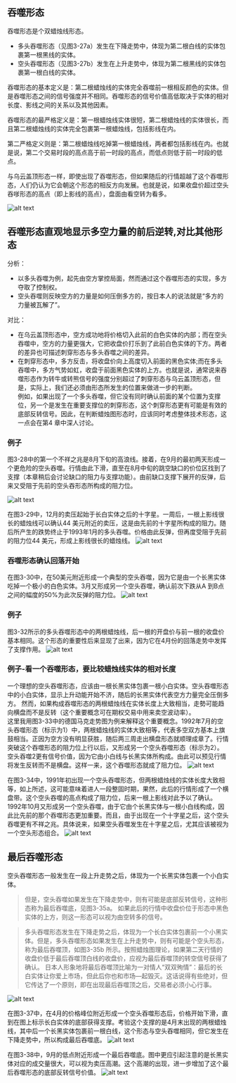 ## 吞噬形态
吞噬形态是个双蜡烛线形态。
* 多头吞噬形态（见图3-27a）发生在下降走势中，体现为第二根白线的实体包裹第一根黑线的实体。
* 空头吞噬形态（见图3-27b）发生在上升走势中，体现为第二根黑线的实体包裹第一根白线的实体。

吞噬形态的基本定义是：第二根蜡烛线的实体完全吞噬前一根相反颜色的实体。但是吞噬形态之间的信号强度并不相同。吞噬形态的信号价值高低取决于实体的相对长度、影线之间的关系以及其他因素。

吞噬形态的最严格定义是：第一根蜡烛线实体很短，第二根蜡烛线的实体很长，而且第二根蜡烛线的实体完全包裹第一根蜡烛线，包括影线在内。

第二严格定义则是：第二根蜡烛线吃掉第一根蜡烛线，两者都包括影线在内。也就是说，第二个交易时段的高点高于前一时段的高点，而低点则低于前一时段的低点。

与乌云盖顶形态一样，即使出现了吞噬形态，但如果随后的行情超越了这个吞噬形态，人们仍认为它会朝这个形态的相反方向发展。也就是说，如果收盘价超过空头吞嗲形态的高点（即上影线的高点），盘面由看空转为看多。

![alt text](img/09-吞噬形态.png)


## 吞噬形态直观地显示多空力量的前后逆转,对比其他形态
分析：
* 以多头吞噬为例，起先由空方掌控局面，然而通过这个吞噬形态的实现，多方夺取了控制权。
* 空头吞噬则反映空方的力量是如何压倒多方的，按日本人的说法就是“多方的力量被瓦解了”。

对比：
* 在乌云盖顶形态中，空方成功地将价格切入此前的白色实体的内部；而在空头吞噬中，空方的力量更强大，它把收盘价打乐到了此前白色实体的下方。两者的差异也可描述刺穿形态与多头吞噬之间的差异。<br/>
* 在刺穿形态中，多方反击，将收盘价向上高度切入前面的黑色实体;而在多头吞噬中，多方气势如虹，收盘于前面黑色实体的上方。也就是说，通常说来吞噬形态作为转牛或转熊信号的强度分别超过了刺穿形态与乌云盖顶形态，但是，实际上，我们还必须由形态所发生的位置来做进一步的判断。<br/>
例如，如果出现了一个多头吞噬，但它没有同时确认前面的某个位置为支撑位，另一个是发生在重要支撑位的刺穿形态，这个刺穿形态更有可能是有效的底部反转信号。因此，在判断蜡烛图形态时，应该同时考虑整体技术形态，这一点会在第4 章中深人讨论。

### 例子
图3-28中的第一个不祥之兆是8月下旬的高浪线。接着，在9月的最初两天形成一个更危险的空头吞噬。行情由此下滑，直至在8月中旬的跳空缺口的价位区找到了支撑（本章稍后会讨论缺口的阻力与支撑功能）。由前缺口支撑下展开的反弹，后来又受阻于先前的空头吞形态所构成的阻力位。

![alt text](img/09-吞噬形态1.png)

在图3-29中，12月的卖压起始于长白实体之后的十字星。一周后，一根上影线很长的蜡烛线可以确认44 美元附近的卖压，这是由先前的十字星所构成的阻力。随后所产生的跌势终止于1993年1月的多头吞噬。价格由此反弹，但再度受阻于先前的阻力位44 美元，形成上影线很长的蜡烛线。
![alt text](img/09-吞噬形态2.png)

### 吞噬形态确认回落开始
在图3-30中，在50美元附近形成一个典型的空头吞噬，因为它是由一个长黑实体吃掉一个极小的白色实体。3月又形成另一个空头吞噬，确认前次下跌从A 到B点之间的幅度的50%为此次反弹的阻力位。
![alt text](img/09-吞噬形态3.png)

### 例子
图3-32所示的多头吞噬形态中的两根蜡烛线，后一根的开盘价与前一根的收盘价基本相同。这个形态的重要性后来显现了出来，因为它在4月份的回落走势中发挥了支撑作用。
![alt text](img/09-吞噬形态4.png)

### 例子-看一个吞噬形态，要比较蜡烛线实体的相对长度
一个理想的空头吞噬形态，应该由一根长黑实体包裹一根小白实体。空头吞噬形态中的小白实体，显示上升动能开始不济，随后的长黑实体代表空方力量完全压倒多方。
然而，如果构成吞噬形态的两根蜡烛线在实体长度上大致相当，走勢可能趋向横盘而不是反转（这个重要概念可在期权交易中用来卖空波动率）。<br/>
这里我用图3-33中的德国马克走势图为例来解释这个重要概念。1992年7月的空头吞噬形态（标示为1）中，两根蜡烛线的实体大致相等，代表多空双方基本上旗鼓相当。正因为空方没有明显获胜，随后两三周走出横盘形态就顺理成章了。行情突破这个吞噬形态的阻力位上行以后，又形成另一个空头吞噬形态（标示为2）。<br/>
空头吞噬2更有信号价值，因为它由小白线与长黑实体所构成。由此可以预见行情将发生反转而不是横盘。这样一来，这个吞噬形态就成了阻力位。
![alt text](img/09-吞噬形态5.png)

在图3-34中，1991年初出现一个空头吞噬形态，但两根蜡烛线的实体长度大致相等，如上所述，这可能意味着进人一段整固时期，果然，此后的行情形成了一个横盘带。这个空头吞噬的高点构成了阻力位，后来一根上影线对此予以了确认。1992年10月又形成另一个空头吞噬，由于它由个长黑实体与一根小白线构成，因此比先前的那个吞噬形态更加重要。而且，由于出现在一个十字星之后，这个空头吞噬更有不祥之兆。具体说来，如果空头吞噬发生在十字星之后，尤其应该被视为一个空头形态组合。
![alt text](img/09-吞噬形态6.png)

## 最后吞噬形态
空头吞噬形态一般发生在一段上升走势之后，体现为一个长黑实体包裹一个小白实体。
>但是，空头吞噬如果发生在下降走势中，则有可能是底部反转信号，这种形态称为最后吞噬底，见图3-35a。
如果此后的行情中收盘价位于形态中黑色实体的上方，则这一形态可以视为由空转多的信号。<br/>

>多头吞噬形态发生在下降走势之后，体现为一个长白实体包裹前一个小黑实体。但是，多头吞噬形态如果发生在上升走势中，则有可能是个空头形态，称为最后吞噬顶，如图3-35b 所示。按照蜡烛图理论，如果第二天行情的收盘价低于最后吞噬顶白线的收盘价，应视为最后吞噬顶的转空信号获得了确认。
日本人形象地将最后吞噬顶比喻为一对情人“双双殉情”：最后的长白实体让你爱上市场，但此后你也和市场—起毁灭。这话说得有些绝对，但它传达了一个原则，即在出现最后吞噬顶之后，交易者必须小心行事。

![alt text](img/09-吞噬形态9.png)

在图3-37中，在4月的价格峰位附近形成一个空头吞噬形态后，价格开始下滑，直到在图上标示长白实体的底部获得支撑。考验这个支撑的是4月末出现的两根蜡烛线，其中后一个长黑实体包裹前一根白线，这个形态与空头吞噬相同，但它发生在下降走势中，所以构成最后吞噬底。
![alt text](img/09-吞噬形态7.png)

在图3-38中，9月的低点附近形成一个最后吞噬底。图中更应引起注意的是长黑实体对应的成交量很大，可以视为卖压高潮。这个高潮的出现，进一步增加了这个最后吞噬形态的底部反转信号价值。
![alt text](img/09-吞噬形态8.png)

